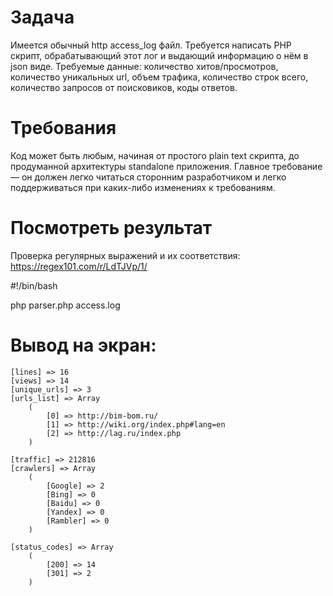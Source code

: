 # Задача

Имеется обычный http access_log файл.
Требуется написать PHP скрипт, обрабатывающий этот лог и выдающий информацию о нём в json виде.
Требуемые данные: количество хитов/просмотров, количество уникальных url, объем трафика, количество строк всего, количество запросов от поисковиков, коды ответов.


# Требования

Код может быть любым, начиная от простого plain text скрипта, до продуманной архитектуры standalone приложения.
Главное требование — он должен легко читаться сторонним разработчиком и легко поддерживаться при каких-либо изменениях к требованиям.



# Посмотреть результат

Проверка регулярных выражений и их соответствия:
https://regex101.com/r/LdTJVp/1/

#!/bin/bash

php parser.php access.log

# Вывод на экран:
    [lines] => 16
    [views] => 14
    [unique_urls] => 3
    [urls_list] => Array
        (
            [0] => http://bim-bom.ru/
            [1] => http://wiki.org/index.php#lang=en
            [2] => http://lag.ru/index.php
        )

    [traffic] => 212816
    [crawlers] => Array
        (
            [Google] => 2
            [Bing] => 0
            [Baidu] => 0
            [Yandex] => 0
            [Rambler] => 0
        )

    [status_codes] => Array
        (
            [200] => 14
            [301] => 2
        )
